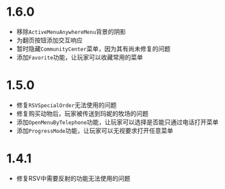 # 1.6.0

- 移除`ActiveMenuAnywhereMenu`背景的阴影
- 为翻页按钮添加交互响应
- 暂时隐藏`CommunityCenter`菜单，因为其有尚未修复的问题
- 添加`Favorite`功能，让玩家可以收藏常用的菜单

# 1.5.0

- 修复`RSVSpecialOrder`无法使用的问题
- 修复购买动物后，玩家被传送到玛妮的牧场的问题
- 添加`OpenMenuByTelephone`功能，让玩家可以选择是否能只通过电话打开菜单
- 添加`ProgressMode`功能，让玩家可以无视要求打开任意菜单

# 1.4.1

- 修复RSV中需要反射的功能无法使用的问题